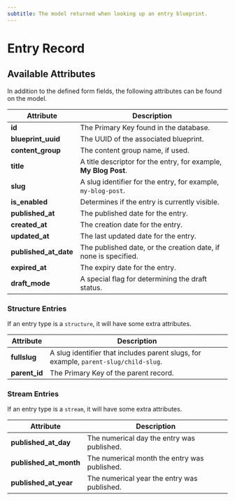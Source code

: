 ```yaml
---
subtitle: The model returned when looking up an entry blueprint.
---
```

# Entry Record

## Available Attributes

In addition to the defined form fields, the following attributes can be found on the model.

Attribute | Description
-------- | -------------
**id** | The Primary Key found in the database.
**blueprint_uuid** | The UUID of the associated blueprint.
**content_group** | The content group name, if used.
**title** | A title descriptor for the entry, for example, **My Blog Post**.
**slug** | A slug identifier for the entry, for example, `my-blog-post`.
**is_enabled** | Determines if the entry is currently visible.
**published_at** | The published date for the entry.
**created_at** | The creation date for the entry.
**updated_at** | The last updated date for the entry.
**published_at_date** | The published date, or the creation date, if none is specified.
**expired_at** | The expiry date for the entry.
**draft_mode** | A special flag for determining the draft status.


### Structure Entries

If an entry type is a `structure`, it will have some extra attributes.

Attribute | Description
-------- | -------------
**fullslug** | A slug identifier that includes parent slugs, for example, `parent-slug/child-slug`.
**parent_id** | The Primary Key of the parent record.

### Stream Entries

If an entry type is a `stream`, it will have some extra attributes.

Attribute | Description
-------- | -------------
**published_at_day** | The numerical day the entry was published.
**published_at_month** | The numerical month the entry was published.
**published_at_year** | The numerical year the entry was published.
